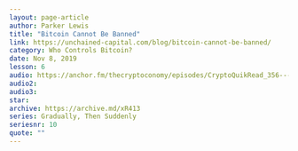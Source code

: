 ```yaml
---
layout: page-article
author: Parker Lewis
title: "Bitcoin Cannot Be Banned"
link: https://unchained-capital.com/blog/bitcoin-cannot-be-banned/
category: Who Controls Bitcoin?
date: Nov 8, 2019
lesson: 6
audio: https://anchor.fm/thecryptoconomy/episodes/CryptoQuikRead_356---Bitcoin-Cannot-be-Banned-Parker-Lewis-eb05gd/a-a1i88ov
audio2: 
audio3: 
star: 
archive: https://archive.md/xR413
series: Gradually, Then Suddenly
seriesnr: 10
quote: ""
---
```


